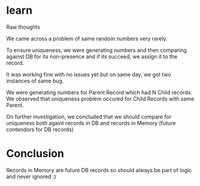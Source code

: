 learn
=====

Raw thoughts

We came across a problem of same random numbers very rarely.

To ensure uniqueness, we were generating numbers and then
comparing against DB for its non-presence and if its succeed,
we assign it to the record.

It was working fine with no issues yet but on same day, we got two
instances of same bug.

We were generating numbers for Parent Record which had N Child records.
We observed that uniqueness problem occured for Child Records with same
Parent.

On further investigation, we concluded that we should compare for
uniqueness both againt records in DB and records in Memory (future
contendors for DB records)

Conclusion
==========

Records in Memory are future DB records so should always be part of
logic and never ignored :)

